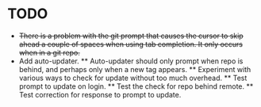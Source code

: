 TODO
====

* <del>There is a problem with the git prompt that causes the cursor to skip ahead a couple of spaces 
when using tab completion.  It only occurs when in a git repo.</del>
* Add auto-updater.
** Auto-updater should only prompt when repo is behind, and perhaps only when a new tag appears.
** Experiment with various ways to check for update without too much overhead.
** Test prompt to update on login.
** Test the check for repo behind remote.
** Test correction for response to prompt to update.
 



